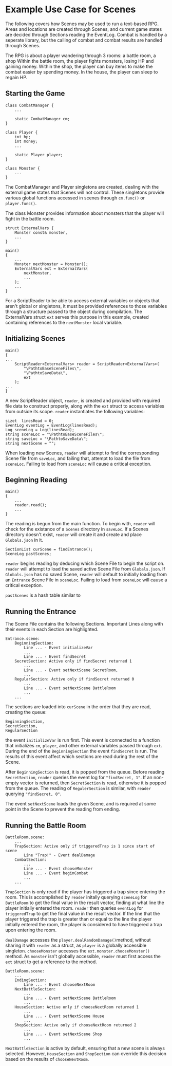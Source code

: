# Example Use Case for Scenes
The following covers how Scenes may be used to run a 
text-based RPG. 
Areas and locations are created through Scenes, and 
current game states are decided through Sections reading
the EventLog. Combat is handled by a seperate library,
but the calling of combat and combat results are 
handled through Scenes.

The RPG is about a player wandering through 3 rooms:
a battle room, a shop
Within the battle room, the player fights monsters, 
losing HP and gaining money. Within the shop, the player
can buy items to make the combat easier by spending money.
In the house, the player can sleep to regain HP.

## Starting the Game
```
class CombatManager { 
	... 

	static CombatManager cm; 
} 

class Player { 
	int hp; 
	int money; 
	... 

	static Player player; 
} 

class Monster { 
	... 
} 

```

The CombatManager and Player singletons are created, 
dealing with the external game states that Scenes will 
not control. These singletons
provide various global functions accessed in scenes through 
`cm.func()` or `player.func()`.

The class Monster provides information about monsters that the 
player will fight in the battle room.

```
struct ExternalVars { 
	Monster const& monster, 
	... 
} 

main() 
{ 
	... 
	Monster nextMonster = Monster(); 
	ExternalVars ext = ExternalVars( 
		nextMonster, 
		... 
	); 
	... 
} 
```

For a ScriptReader to be able to access external variables or objects
that aren't global or singletons, it must be provided references to those variables through a
structure passed to the object during compilation. The ExternalVars
struct `ext` serves this purpose
in this example, created containing references to the `nextMonster`
local variable. 

## Initializing Scenes
```
main() 
{ 
... 
	ScriptReader<ExternalVars> reader = ScriptReader<ExternalVars>( 
		"\PathtoBaseSceneFiles\", 
		"\PathtoSaveData\", 
		ext 
	); 
... 
} 
```

A new ScriptReader object, `reader`, is created and provided
with required file data to construct properly, along with 
the `ext` struct to access variables from outside its scope.
`reader` 
instantiates the following variables:

```
sizet  linesRead = 0;
EventLog eventLog = EventLog(linesRead); 
Log sceneLog = Log(linesRead);
string sceneLoc = "\PathtoBaseSceneFiles\"; 
string saveLoc = "\PathtoSaveData\"; 
string nextScene = ""; 
```

When loading new Scenes, `reader` will attempt to find
the corresponding Scene file from `saveLoc`, and failing
that, attempt to load the file from `sceneLoc`. Failing
to load from `sceneLoc` will cause a critical exception.


## Beginning Reading
```
main()
{ 
	... 
	reader.read(); 
	... 
} 
```

The reading is begun from the main function. To begin with,
`reader` will check for the existance of a `Scenes` directory in `saveLoc`.
If a Scenes directory doesn't exist, `reader` will create it 
and create and place `Globals.json` in it. 

```
SectionList curScene = findEntrance(); 
SceneLog pastScenes;
```

`reader` begins reading by deducing which Scene File to begin the
script on. `reader` will attempt to load the saved active Scene File
from `Globals.json`. If `Globals.json` has no saved Scene, `reader` will
default to initially loading from an `Entrance` Scene File 
in `sceneLoc`. Failing to load from `sceneLoc` will cause a critical
exception.

`pastScenes` is a hash table similar to 

## Running the Entrance
The Scene File contains the following Sections.
Important Lines along with their events in each Section 
are highlighted.

```
Entrance.scene: 
	BeginningSection:
		Line ... - Event initializeVar 
		... 
		Line ... - Event findSecret
	SecretSection: Active only if findSecret returned 1 
		...
		Line ... - Event setNextScene SecretRoom, 
		...
	RegularSection: Active only if findSecret returned 0 
		...
		Line ... - Event setNextScene BattleRoom
		...
	...
```

The sections are loaded into `curScene` in the order that they are 
read, creating the queue:
```
BeginningSection,
SecretSection,
RegularSection
```

the event `initializeVar` is run first. This event is connected to a 
function that initializes `cm`, `player`, and other
external variables passed through `ext`. During the end of the `BeginningSection`
the event `findSecret` is run. The results of this event affect
which sections are read during the rest of the Scene. 

After `BeginningSection` is read, it is popped from the queue. 
Before reading `SecretSection`, `reader` queries the event log for `"findSecret, 1"`. If
an non-empty vector is returned, then `SecretSection` is read, otherwise
it is popped from the queue. The reading of `RegulerSection` is similar,
with `reader` querying `"findSecret, 0"`.

The event `setNextScene` loads the given Scene, and is required at some
point in the Scene to prevent the reading from ending.


## Running the Battle Room
```
BattleRoom.scene:
	...
	TrapSection: Active only if triggeredTrap is 1 since start of scene
		Line "Trap!" - Event dealDamage
	CombatSection:
		...
		Line ... - Event chooseMonster
		Line ... - Event beginCombat
		...
	...
```

`TrapSection` is only read if the player has triggered a trap since
entering the room. This is accomplished by `reader` initally querying `sceneLog` 
for `BattleRoom` to get the final value in the result vector,
finding at what line the player initially entered the room. `reader` then queries 
`eventLog` for `triggeredTrap` to get the final value in the result
vector. If the line that the player triggered the trap is greater than 
or equal to the line the player initially entered the room, the
player is considered to have triggered a trap upon entering the room.

`dealDamage` accesses the `player.dealRandomDamage()`method,
without sharing it with `reader` as a struct, 
as `player` is a globally accessible singleton.
`chooseMonster` accesses the `ext.monster.chooseMonster()` method.
As `monster` isn't globally accessible, `reader` must first access
the `ext` struct to get a reference to the method.

```
BattleRoom.scene:
	...
	EndingSection:
		Line ... - Event chooseNextRoom
	NextBattleSection:
		...
		Line ... - Event setNextScene BattleRoom
		...
	HouseSection: Active only if chooseNextRoom returned 1
		...
		Line ... - Event setNextScene House
		...
	ShopSection: Active only if chooseNextRoom returned 2
		...
		Line ... - Event setNextScene Shop
		...
```

`NextBattleSection` is active by default, ensuring that a new scene 
is always selected. However, `HouseSection` and `ShopSection` can
override this decision based on the results of `chooseNextRoom`.
